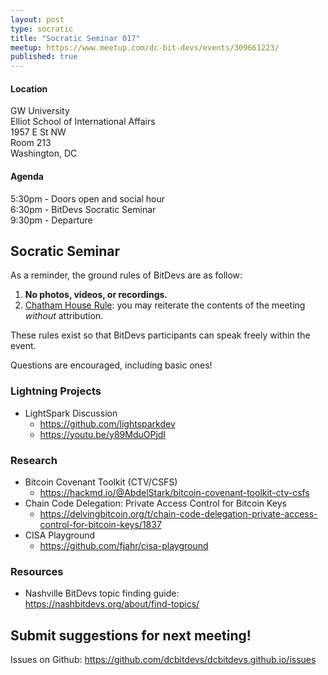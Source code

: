 ```yaml
---
layout: post
type: socratic
title: "Socratic Seminar 017"
meetup: https://www.meetup.com/dc-bit-devs/events/309661223/
published: true
---
```

#### Location

GW University<br>
Elliot School of International Affairs<br>
1957 E St NW<br>
Room 213<br>
Washington, DC

#### Agenda

5:30pm - Doors open and social hour<br>
6:30pm - BitDevs Socratic Seminar<br>
9:30pm - Departure

## Socratic Seminar

As a reminder, the ground rules of BitDevs are as follow:

1. **No photos, videos, or recordings.**
2. [Chatham House Rule](https://en.wikipedia.org/wiki/Chatham_House_Rule): you may
   reiterate the contents of the meeting *without* attribution.

These rules exist so that BitDevs participants can speak freely
within the event.

Questions are encouraged, including basic ones!

### Lightning Projects

- LightSpark Discussion
  - <https://github.com/lightsparkdev>
  - <https://youtu.be/y89MduOPjdI>

### Research

- Bitcoin Covenant Toolkit (CTV/CSFS)
  - <https://hackmd.io/@AbdelStark/bitcoin-covenant-toolkit-ctv-csfs>
- Chain Code Delegation: Private Access Control for Bitcoin Keys
  - <https://delvingbitcoin.org/t/chain-code-delegation-private-access-control-for-bitcoin-keys/1837>
- CISA Playground
  - <https://github.com/fjahr/cisa-playground>

### Resources

- Nashville BitDevs topic finding guide: <https://nashbitdevs.org/about/find-topics/>

## Submit suggestions for next meeting!

Issues on Github: <https://github.com/dcbitdevs/dcbitdevs.github.io/issues>